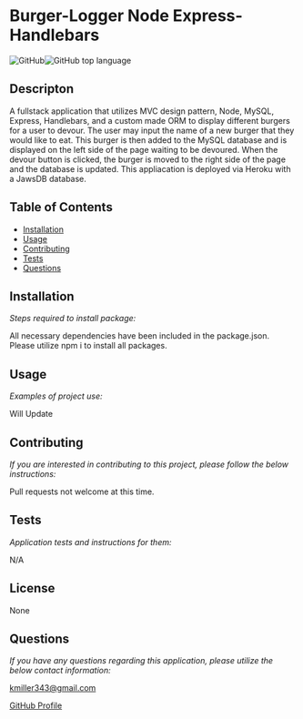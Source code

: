 # Burger-Logger Node Express-Handlebars

![GitHub](https://img.shields.io/github/license/k1te-m/Burger-Logger)![GitHub top language](https://img.shields.io/github/languages/top/k1te-m/Burger-Logger)

## Descripton
A fullstack application that utilizes MVC design pattern, Node, MySQL, Express, Handlebars, and a custom made ORM to display different burgers for a user to devour. The user may input the name of a new burger that they would like to eat. This burger is then added to the MySQL database and is displayed on the left side of the page waiting to be devoured. When the devour button is clicked, the burger is moved to the right side of the page and the database is updated. This appliacation is deployed via Heroku with a JawsDB database. 

## Table of Contents
 * [Installation](#installation)
 * [Usage](#usage)
 * [Contributing](#contributing)
 * [Tests](#tests)
 * [Questions](#questions)

## Installation 
    
*Steps required to install package:* 
    
All necessary dependencies have been included in the package.json. Please utilize npm i to install all packages. 

## Usage

*Examples of project use:*

Will Update

## Contributing

*If you are interested in contributing to this project, please follow the below instructions:*

Pull requests not welcome at this time.

## Tests

*Application tests and instructions for them:*

N/A

## License

None
  
## Questions

*If you have any questions regarding this application, please utilize the below contact information:*

[kmiller343@gmail.com](mailto:kmiller343@gmail.com)
  
[GitHub Profile](https://www.github.com/k1te-m)
